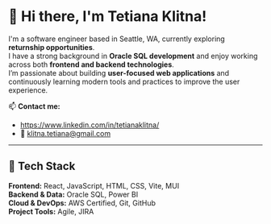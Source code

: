 # 👋 Hi there, I'm Tetiana Klitna!

I'm a software engineer based in Seattle, WA, currently exploring **returnship opportunities**.  
I have a strong background in **Oracle SQL development** and enjoy working across both **frontend and backend technologies**.  
I’m passionate about building **user-focused web applications** and continuously learning modern tools and practices to improve the user experience.


📫 **Contact me:**  
- https://www.linkedin.com/in/tetianaklitna/
- 📧 klitna.tetiana@gmail.com  

---

## 🧰 Tech Stack

**Frontend:** React, JavaScript, HTML, CSS, Vite, MUI  
**Backend & Data:** Oracle SQL, Power BI  
**Cloud & DevOps:** AWS Certified, Git, GitHub  
**Project Tools:** Agile, JIRA
